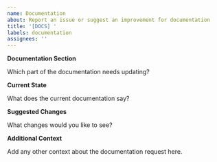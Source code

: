 ```yaml
---
name: Documentation
about: Report an issue or suggest an improvement for documentation
title: '[DOCS] '
labels: documentation
assignees: ''
---
```


**Documentation Section**

Which part of the documentation needs updating?

**Current State**

What does the current documentation say?

**Suggested Changes**

What changes would you like to see?

**Additional Context**

Add any other context about the documentation request here.
